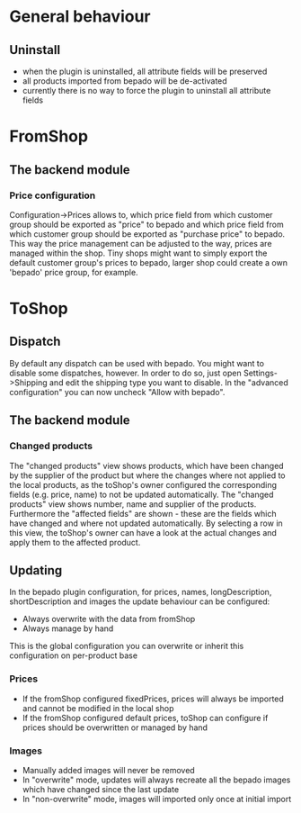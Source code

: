 # General behaviour

## Uninstall

 - when the plugin is uninstalled, all attribute fields will be preserved
 - all products imported from bepado will be de-activated
 - currently there is no way to force the plugin to uninstall all attribute fields



# FromShop
## The backend module
### Price configuration

Configuration->Prices allows to, which price field from which customer group should be exported as "price" to bepado and which price field from which customer group should be exported as "purchase price" to bepado.
This way the price management can be adjusted to the way, prices are managed within the shop.
Tiny shops might want to simply export the default customer group's prices to bepado, larger shop could create a own 'bepado' price group, for example.


# ToShop
## Dispatch
By default any dispatch can be used with bepado. You might want to disable some dispatches, however. In order to do so, just open Settings->Shipping and edit the shipping type you want to disable.
In the "advanced configuration" you can now uncheck "Allow with bepado".

## The backend module
### Changed products
The "changed products" view shows products, which have been changed by the supplier of the product but where the changes where not applied to the local products, as the toShop's owner configured the corresponding fields (e.g. price, name) to not be updated automatically.
The "changed products" view shows number, name and supplier of the products. Furthermore the "affected fields" are shown - these are the fields which have changed and where not updated automatically.
By selecting a row in this view, the toShop's owner can have a look at the actual changes and apply them to the affected product.

## Updating
 In the bepado plugin configuration, for prices, names, longDescription, shortDescription and images the update behaviour can be configured:

 - Always overwrite with the data from fromShop
 - Always manage by hand

This is the global configuration you can overwrite or inherit this configuration on per-product base

### Prices

- If the fromShop configured fixedPrices, prices will always be imported and cannot be modified in the local shop
- If the fromShop configured default prices, toShop can configure if prices should be overwritten or managed by hand

### Images 

- Manually added images will never be removed
- In "overwrite" mode, updates will always recreate all the bepado images which have changed since the last update
- In "non-overwrite" mode, images will imported only once at initial import

